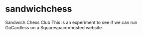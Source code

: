 # sandwichchess
Sandwich Chess Club
This is an experiment to see if we can run GoCardless on a Squarespace=hosted website.
